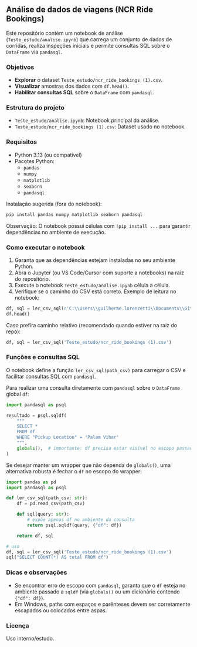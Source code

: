 ## Análise de dados de viagens (NCR Ride Bookings)

Este repositório contém um notebook de análise (`Teste_estudo/analise.ipynb`) que carrega um conjunto de dados de corridas, realiza inspeções iniciais e permite consultas SQL sobre o `DataFrame` via `pandasql`.

### Objetivos
- **Explorar** o dataset `Teste_estudo/ncr_ride_bookings (1).csv`.
- **Visualizar** amostras dos dados com `df.head()`.
- **Habilitar consultas SQL** sobre o `DataFrame` com `pandasql`.

### Estrutura do projeto
- `Teste_estudo/analise.ipynb`: Notebook principal da análise.
- `Teste_estudo/ncr_ride_bookings (1).csv`: Dataset usado no notebook.

### Requisitos
- Python 3.13 (ou compatível)
- Pacotes Python:
  - `pandas`
  - `numpy`
  - `matplotlib`
  - `seaborn`
  - `pandasql`

Instalação sugerida (fora do notebook):

```bash
pip install pandas numpy matplotlib seaborn pandasql
```

Observação: O notebook possui células com `!pip install ...` para garantir dependências no ambiente de execução.

### Como executar o notebook
1. Garanta que as dependências estejam instaladas no seu ambiente Python.
2. Abra o Jupyter (ou VS Code/Cursor com suporte a notebooks) na raiz do repositório.
3. Execute o notebook `Teste_estudo/analise.ipynb` célula a célula.
4. Verifique se o caminho do CSV está correto. Exemplo de leitura no notebook:

```python
df, sql = ler_csv_sql(r'C:\\Users\\guilherme.lorenzetti\\Documents\\GitHub\\teste_CE\\Teste_estudo\\ncr_ride_bookings (1).csv')
df.head()
```

Caso prefira caminho relativo (recomendado quando estiver na raiz do repo):

```python
df, sql = ler_csv_sql('Teste_estudo/ncr_ride_bookings (1).csv')
```

### Funções e consultas SQL
O notebook define a função `ler_csv_sql(path_csv)` para carregar o CSV e facilitar consultas SQL com `pandasql`.

Para realizar uma consulta diretamente com `pandasql` sobre o `DataFrame` global `df`:

```python
import pandasql as psql

resultado = psql.sqldf(
    """
    SELECT *
    FROM df
    WHERE "Pickup Location" = 'Palam Vihar'
    """,
    globals(),  # importante: df precisa estar visível no escopo passado
)
```

Se desejar manter um wrapper que não dependa de `globals()`, uma alternativa robusta é fechar o `df` no escopo do wrapper:

```python
import pandas as pd
import pandasql as psql

def ler_csv_sql(path_csv: str):
    df = pd.read_csv(path_csv)

    def sql(query: str):
        # expõe apenas df no ambiente da consulta
        return psql.sqldf(query, {"df": df})

    return df, sql

# uso
df, sql = ler_csv_sql('Teste_estudo/ncr_ride_bookings (1).csv')
sql("SELECT COUNT(*) AS total FROM df")
```

### Dicas e observações
- Se encontrar erro de escopo com `pandasql`, garanta que o `df` esteja no ambiente passado a `sqldf` (via `globals()` ou um dicionário contendo `{"df": df}`).
- Em Windows, paths com espaços e parênteses devem ser corretamente escapados ou colocados entre aspas.

### Licença
Uso interno/estudo.


